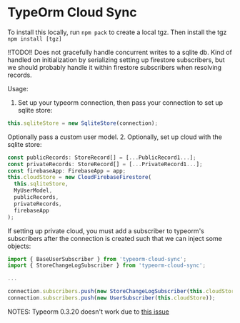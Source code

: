 # TypeOrm Cloud Sync
To install this locally, run `npm pack` to create a local tgz. Then install the tgz `npm install [tgz]`

!!TODO!! Does not gracefully handle concurrent writes to a sqlite db. Kind of handled on initialization by serializing setting up firestore subscribers, but we should probably handle it within firestore subscribers when resolving records.

Usage:

1. Set up your typeorm connection, then pass your connection to set up sqlite store:
```typescript
this.sqliteStore = new SqliteStore(connection);
```

Optionally pass a custom user model.
2. Optionally, set up cloud with the sqlite store:
```typescript
const publicRecords: StoreRecord[] = [...PublicRecord1...];
const privateRecords: StoreRecord[] = [...PrivateRecord1...];
const firebaseApp: FirebaseApp = app;
this.cloudStore = new CloudFirebaseFirestore(
  this.sqliteStore, 
  MyUserModel,
  publicRecords,
  privateRecords,
  firebaseApp
);
```

If setting up private cloud, you must add a subscriber to typeorm's subscribers after the connection is created such that we can inject some objects:

```typescript
import { BaseUserSubscriber } from 'typeorm-cloud-sync';
import { StoreChangeLogSubscriber } from 'typeorm-cloud-sync';

...

connection.subscribers.push(new StoreChangeLogSubscriber(this.cloudStore));
connection.subscribers.push(new UserSubscriber(this.cloudStore));
```

NOTES: Typeorm 0.3.20 doesn't work due to [this issue](https://github.com/capacitor-community/sqlite/issues/512#issuecomment-1925418022)